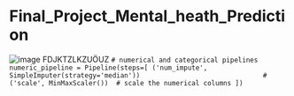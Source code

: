 # Final_Project_Mental_heath_Prediction
![image](https://user-images.githubusercontent.com/97614389/172567326-4cf31f3b-6655-4ff9-aecc-9b78c231d993.png)
FDJKTZLKZUÖUZ
`# numerical and categorical pipelines
numeric_pipeline = Pipeline(steps=[
    ('num_impute', SimpleImputer(strategy='median'))                              
    #('scale', MinMaxScaler())  # scale the numerical columns
])`
